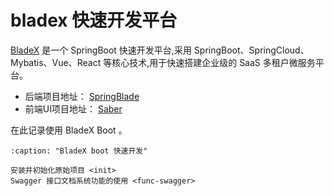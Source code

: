 # bladex 快速开发平台

[BladeX](https://bladex.vip/#/)  是一个 SpringBoot 快速开发平台,采用 SpringBoot、SpringCloud、Mybatis、Vue、React 等核心技术,用于快速搭建企业级的 SaaS 多租户微服务平台。

- 后端项目地址： [SpringBlade](https://gitee.com/smallc/SpringBlade)
- 前端UI项目地址： [Saber](https://gitee.com/smallc/Saber)

在此记录使用 BladeX Boot 。

```{toctree}
:caption: "BladeX boot 快速开发"

安装并初始化原始项目 <init>
Swagger 接口文档系统功能的使用 <func-swagger>
```
